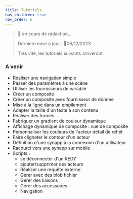```yaml
---
title: Tutoriels
has_children: true
nav_order: 6
---
```


> 🚧 en cours de rédaction...

> Dernière mise à jour : 📅06/12/2023
>
> Très vite, les tutoriels suivants arriveront.

### A venir
- Réaliser une navigation simple
- Passer des paramètres à une scène
- Utiliser les fournisseurs de variable
- Créer un composite
- Créer un composite avec fournisseur de donnée
- Mise à la ligne dans un empilement
- Adapter la taille d'un texte à son contenu
- Réaliser des formes
- Fabriquer un gradient de couleur dynamique
- Affichage dynamique de composite : vue de composite
- Personnaliser les couleurs de l'acteur détail de reflet
- Faire clignoter le contour d'un acteur
- Définition d'une synapp à la connexion d'un utilisateur
- Racourci vers une synapp sur mobile
- Scripts :
  - se déconnecter d'un REDY
  - ajouter/supprimer des acteurs
  - Réaliser une requête externe
  - Gérer avec des blob fichier
  - Gérer des liaisons
  - Gérer des accessoires
  - Navigation
